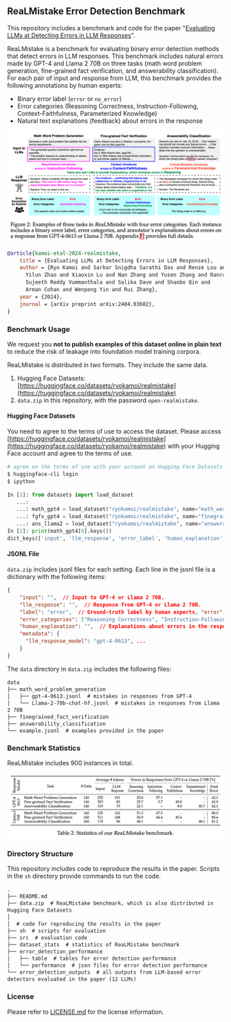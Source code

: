 ## ReaLMistake Error Detection Benchmark

This repository includes a benchmark and code for the paper "[Evaluating LLMs at Detecting Errors in LLM Responses](https://arxiv.org/abs/2404.03602)".

ReaLMistake is a benchmark for evaluating binary error detection methods that detect errors in LLM responses. This benchmark includes natural errors made by GPT-4 and Llama 2 70B on three tasks (math word problem generation, fine-grained fact verification, and answerability classification). For each pair of input and response from LLM, this benchmark provides the following annotations by human experts:

* Binary error label (`error` or `no_error`)
* Error categories (Reasoning Correctness, Instruction-Following, Context-Faithfulness, Parameterized Knowledge)
* Natural text explanations (feedback) about errors in the response

<img src="readme_figures/realmistake_dataexample.png" width="800">

```bibtex
@article{kamoi-etal-2024-realmistake,
    title = {Evaluating LLMs at Detecting Errors in LLM Responses},
    author = {Ryo Kamoi and Sarkar Snigdha Sarathi Das and Renze Lou and Jihyun Janice Ahn and
      Yilun Zhao and Xiaoxin Lu and Nan Zhang and Yusen Zhang and Ranran Haoran Zhang and
      Sujeeth Reddy Vummanthala and Salika Dave and Shaobo Qin and
      Arman Cohan and Wenpeng Yin and Rui Zhang},
    year = {2024},
    journal = {arXiv preprint arXiv:2404.03602},
}
```

### Benchmark Usage

We request you **not to publish examples of this dataset online in plain text** to reduce the risk of leakage into foundation model training corpora.

ReaLMistake is distributed in two formats. They include the same data.

1. Hugging Face Datasets: [https://huggingface.co/datasets/ryokamoi/realmistake](https://huggingface.co/datasets/ryokamoi/realmistake)
2. `data.zip` in this repository, with the password `open-realmistake`.

#### Hugging Face Datasets

You need to agree to the terms of use to access the dataset. Please access [https://huggingface.co/datasets/ryokamoi/realmistake](https://huggingface.co/datasets/ryokamoi/realmistake) with your Hugging Face account and agree to the terms of use.


```sh
# agree on the terms of use with your account on Hugging Face Datasets before accessing this dataset
$ huggingface-cli login
$ ipython
```

```python
In [1]: from datasets import load_dataset
   ...:
   ...: math_gpt4 = load_dataset("ryokamoi/realmistake", name="math_word_problem_generation", split="gpt4")
   ...: fgfv_gpt4 = load_dataset("ryokamoi/realmistake", name="finegrained_fact_verification", split="gpt4")
   ...: ans_llama2 = load_dataset("ryokamoi/realmistake", name="answerability_classification", split="llama2")
In [2]: print(math_gpt4[0].keys())
dict_keys(['input', 'llm_response', 'error_label', 'human_explanation', 'error_categories', 'metadata'])
```

#### JSONL File

`data.zip` includes jsonl files for each setting. Each line in the jsonl file is a dictionary with the following items:

```json
{
    "input": "",  // Input to GPT-4 or Llama 2 70B.
    "llm_response": "",  // Response from GPT-4 or Llama 2 70B.
    "label": "error",  // Ground-truth label by human experts, "error" or "no_error".
    "error_categories": ["Reasoning Correctness", "Instruction-Following"], // The categories of the error selected from "Reasoning Correctness", "Instruction-Following", "Context-Faithfulness", and "Parameterized Knowledge".
    "human_explanation": "",  // Explanations about errors in the response (natural text) provided by the expert annotator.
    "metadata": {
      "llm_response_model": "gpt-4-0613", ...
    }
}
```

The `data` directory in `data.zip` includes the following files:

```
data
├── math_word_problem_generation
│   ├── gpt-4-0613.jsonl  # mistakes in responses from GPT-4
│   └── Llama-2-70b-chat-hf.jsonl  # mistakes in responses from Llama 2 70B
├── finegrained_fact_verification
├── answerability_classification
└── example.jsonl  # examples provided in the paper
```

### Benchmark Statistics

ReaLMistake includes 900 instances in total.

<img src="readme_figures/realmistake_stats.png" width="800">

### Directory Structure

This repository includes code to reproduce the results in the paper. Scripts in the `sh` directory provide commands to run the code.

```
.
├── README.md
├── data.zip  # ReaLMistake benchmark, which is also distributed in Hugging Face Datasets
│
│  # code for reproducing the results in the paper
├── sh  # scripts for evaluation 
├── src  # evaluation code
├── dataset_stats  # statistics of ReaLMistake benchmark
├── error_detection_performance
│   ├── table  # tables for error detection performance
│   └── performance  # json files for error detection performance
└── error_detection_outputs  # all outputs from LLM-based error detectors evaluated in the paper (12 LLMs)
```

### License

Please refer to [LICENSE.md](./LICENSE.md) for the license information.
